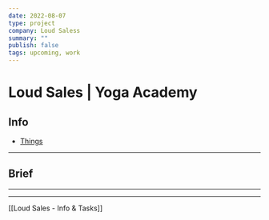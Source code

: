 ```yaml
---
date: 2022-08-07
type: project
company: Loud Saless
summary: ""
publish: false
tags: upcoming, work
---
```


# Loud Sales | Yoga Academy

## Info
- [Things](things:///show?id=9uin8uEDvDd3tSVfpoavA)

---

## Brief


---


---
[[Loud Sales - Info & Tasks]]